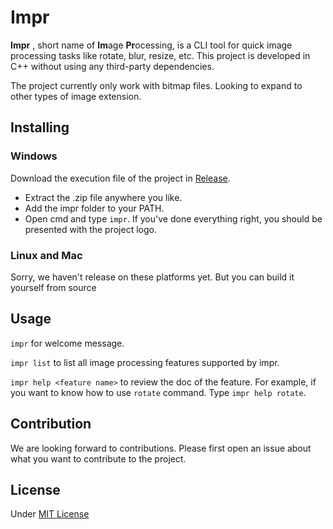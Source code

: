 # Impr

**Impr** , short name of **Im**age **Pr**ocessing, is a CLI tool for quick image processing tasks like rotate, blur, resize, etc. This project is developed in C++ without using any third-party dependencies.

The project currently only work with bitmap files. Looking to expand to other types of image extension.

## Installing

### Windows

Download the execution file of the project in [Release](https://github.com/rootonchair/impr/releases).

- Extract the .zip file anywhere you like.
- Add the impr folder to your PATH.
- Open cmd and type `impr`. If you've done everything right, you should be presented with the project logo.

### Linux and Mac

Sorry, we haven't release on these platforms yet. But you can build it yourself from source

## Usage

`impr` for welcome message.

`impr list` to list all image processing features supported by impr.

`impr help <feature name>` to review the doc of the feature. For example, if you want to know how to use `rotate` command. Type `impr help rotate`.
## Contribution

We are looking forward to contributions. Please first open an issue about what you want to contribute to the project.

## License

Under [MIT License](LICENSE)



